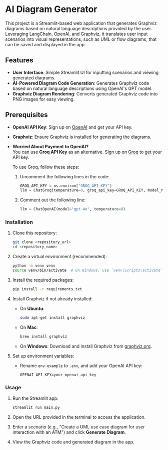 # AI Diagram Generator

This project is a Streamlit-based web application that generates Graphviz diagrams based on natural language descriptions provided by the user. Leveraging LangChain, OpenAI, and Graphviz, it translates user input scenarios into visual representations, such as UML or flow diagrams, that can be saved and displayed in the app.

## Features
- **User Interface**: Simple Streamlit UI for inputting scenarios and viewing generated diagrams.
- **AI-Powered Diagram Code Generation**: Generates Graphviz code based on natural language descriptions using OpenAI's GPT model.
- **Graphviz Diagram Rendering**: Converts generated Graphviz code into PNG images for easy viewing.

## Prerequisites
- **OpenAI API Key**: Sign up on [OpenAI](https://openai.com/) and get your API key.
- **Graphviz**: Ensure Graphviz is installed for generating the diagrams.
  
- **Worried About Payment to OpenAI?**  
    You can use **Groq API Key** as an alternative. Sign up on [Groq](https://console.groq.com/keys) to get your API key.

    To use Groq, follow these steps:
    
    1. Uncomment the following lines in the code:
       ```python
       GROQ_API_KEY = os.environ["GROQ_API_KEY"]
       llm = ChatGroq(temperature=0, groq_api_key=GROQ_API_KEY, model_name="llama-3.1-8b-instant")
       ```
    
    2. Comment out the following line:
       ```python
       llm = ChatOpenAI(model="gpt-4o", temperature=0)
       ```

### Installation

1. Clone this repository:
    ```bash
    git clone <repository_url>
    cd <repository_name>
    ```

2. Create a virtual environment (recommended):
    ```bash
    python -m venv venv
    source venv/bin/activate  # On Windows, use `venv\Scripts\activate`
    ```

3. Install the required packages:
    ```bash
    pip install -r requirements.txt
    ```

4. Install Graphviz if not already installed:
    - On **Ubuntu**:
        ```bash
        sudo apt-get install graphviz
        ```
    - On **Mac**:
        ```bash
        brew install graphviz
        ```
    - On **Windows**:
        Download and install Graphviz from [graphviz.org](https://graphviz.org/download/).

5. Set up environment variables:
    - Rename `env.example` to `.env`, and add your OpenAI API key:
        ```plaintext
        OPENAI_API_KEY=your_openai_api_key
        ```

### Usage

1. Run the Streamlit app:
    ```bash
    streamlit run main.py
    ```

2. Open the URL provided in the terminal to access the application.

3. Enter a scenario (e.g., "Create a UML use case diagram for user interaction with an ATM") and click **Generate Diagram**.

4. View the Graphviz code and generated diagram in the app. 
